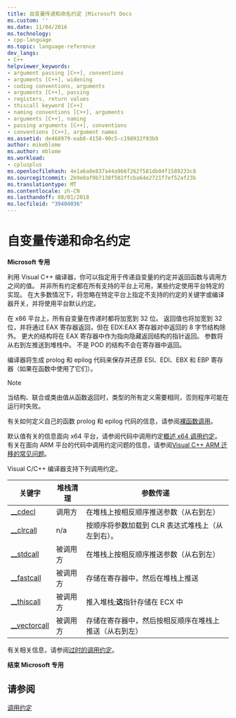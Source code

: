 ```yaml
---
title: 自变量传递和命名约定 |Microsoft Docs
ms.custom: ''
ms.date: 11/04/2016
ms.technology:
- cpp-language
ms.topic: language-reference
dev_langs:
- C++
helpviewer_keywords:
- argument passing [C++], conventions
- arguments [C++], widening
- coding conventions, arguments
- arguments [C++], passing
- registers, return values
- thiscall keyword [C++]
- naming conventions [C++], arguments
- arguments [C++], naming
- passing arguments [C++], conventions
- conventions [C++], argument names
ms.assetid: de468979-eab8-4158-90c5-c198932f93b9
author: mikeblome
ms.author: mblome
ms.workload:
- cplusplus
ms.openlocfilehash: 4e1a6a8e837a44a966f262f581db04f1589233c8
ms.sourcegitcommit: 2b9e8af9b7138f502ffcba64e2721f7ef52af23b
ms.translationtype: MT
ms.contentlocale: zh-CN
ms.lasthandoff: 08/01/2018
ms.locfileid: "39404036"
---
```

# <a name="argument-passing-and-naming-conventions"></a>自变量传递和命名约定
**Microsoft 专用**  
  
 利用 Visual C++ 编译器，你可以指定用于传递自变量的约定并返回函数与调用方之间的值。 并非所有约定都在所有支持的平台上可用，某些约定使用平台特定的实现。 在大多数情况下，将忽略在特定平台上指定不支持的约定的关键字或编译器开关，并将使用平台默认约定。  
  
 在 x86 平台上，所有自变量在传递时都将加宽到 32 位。 返回值也将加宽到 32 位，并将通过 EAX 寄存器返回，但在 EDX:EAX 寄存器对中返回的 8 字节结构除外。 更大的结构将在 EAX 寄存器中作为指向隐藏返回结构的指针返回。 参数将从右到左推送到堆栈中。 不是 POD 的结构不会在寄存器中返回。  
  
 编译器将生成 prolog 和 epilog 代码来保存并还原 ESI、EDI、EBX 和 EBP 寄存器（如果在函数中使用了它们）。  
  
> [!NOTE]
>  当结构、联合或类由值从函数返回时，类型的所有定义需要相同，否则程序可能在运行时失败。  
  
 有关如何定义自己的函数 prolog 和 epilog 代码的信息，请参阅[裸函数调用](../cpp/naked-function-calls.md)。  
  
 默认值有关的信息面向 x64 平台，请参阅代码中调用约定[概述 x64 调用约定](../build/overview-of-x64-calling-conventions.md)。 有关在面向 ARM 平台的代码中调用约定问题的信息，请参阅[Visual C++ ARM 迁移的常见问题](../build/common-visual-cpp-arm-migration-issues.md)。  
  
 Visual C/C++ 编译器支持下列调用约定。  
  
|关键字|堆栈清理|参数传递|  
|-------------|-------------------|-----------------------|  
|[__cdecl](../cpp/cdecl.md)|调用方|在堆栈上按相反顺序推送参数（从右到左）|  
|[__clrcall](../cpp/clrcall.md)|n/a|按顺序将参数加载到 CLR 表达式堆栈上（从左到右）。|  
|[__stdcall](../cpp/stdcall.md)|被调用方|在堆栈上按相反顺序推送参数（从右到左）|  
|[__fastcall](../cpp/fastcall.md)|被调用方|存储在寄存器中，然后在堆栈上推送|  
|[__thiscall](../cpp/thiscall.md)|被调用方|推入堆栈;**这**指针存储在 ECX 中|  
|[__vectorcall](../cpp/vectorcall.md)|被调用方|存储在寄存器中，然后按相反顺序在堆栈上推送（从右到左）|  
  
 有关相关信息，请参阅[过时的调用约定](../cpp/obsolete-calling-conventions.md)。  
  
 **结束 Microsoft 专用**  
  
## <a name="see-also"></a>请参阅  
 [调用约定](../cpp/calling-conventions.md)